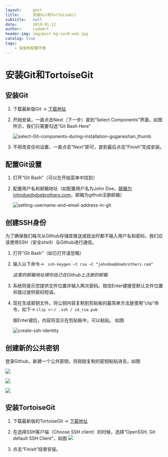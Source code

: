 ```yaml
---
layout:     post
title:      安装Git和TortoiseGit
subtitle:   null
date:       2019-01-12
author:     LudoArt
header-img: img/post-bg-ios9-web.jpg
catalog: true
tags:
    - 安装和配置环境
---
```

# 安装Git和TortoiseGit

## 安装Git

1. 下载最新版Git → [下载地址](<http://git-scm.com/download/win>)

2. 开始安装，一直点击Next（下一步）直到“Select Components”界面，如图所示，我们只需要勾选“Git Bash Here”

   ![select-Git-components-during-installation-guganeshan_thumb](http://guganeshan.com/blog/wp-content/uploads/2013/09/select-Git-components-during-installation-guganeshan.jpg)

3. 不用改变任何设置，一直点击“Next”即可，直到最后点击“Finish”完成安装。

## 配置Git设置
1. 打开“Git Bash"（可以在开始菜单中找到）

2. 配置用户名和邮箱地址（如配置用户名为John Doe，邮箱为johndoe@doebrothers.com，邮箱为github注册邮箱）

    ![setting-username-and-email-address-in-git](http://guganeshan.com/blog/wp-content/uploads/2013/09/setting-username-and-email-address-in-git-guganeshan.com_.jpg)

## 创建SSH身份
为了确保我们每次从Github存储库推送或拔出时都不输入用户名和密码，我们应该使用SSH（安全shell）与Github进行通信。
1. 打开“Git Bash"（如已打开请忽略）

2. 输入以下命令→ ` ssh-keygen –t rsa –C “johndoe@doebrothers.com”` 

   *这里的邮箱地址填你自己在Github上注册的邮箱*

3. 系统将提示您提供文件位置并输入两次密码。按住Enter键接受默认文件位置并跳过提供密码短语。

4. 现在生成密钥文件。将公钥内容复制到剪贴板的最简单方法是使用“clip”命令，如下→ `clip <〜/ .ssh / id_rsa.pub `

   按Enter键后，内容将显示在剪贴板中，可以粘贴。 如图

   ![create-ssh-identity](http://guganeshan.com/blog/wp-content/uploads/2013/09/create-ssh-identity-and-associate-with-bitbucket.jpg)

## 创建新的公共密钥

登录Github，新建一个公共密钥，将刚刚复制的密钥粘贴进去，如图

![](https://i.imgur.com/BBURFez.png)

![](https://i.imgur.com/ewXI1fV.png)

![](https://i.imgur.com/IJdgFDP.png)

## 安装TortoiseGit

1. 下载最新版的TortoiseGit → [下载地址](<http://code.google.com/p/tortoisegit/>)

2.  在选择SSH客户端（Choose SSH client）的时候，选择“OpenSSH, Git default SSH Client”，如图
![](http://guganeshan.com/blog/wp-content/uploads/2013/09/choose-ssh-client.jpg)

3. 点击“Finish”结束安装。
